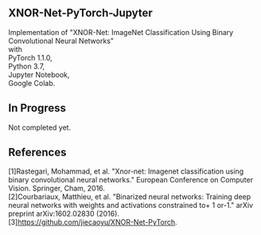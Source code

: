 ## XNOR-Net-PyTorch-Jupyter
Implementation of "XNOR-Net: ImageNet Classification Using Binary Convolutional Neural Networks"  
with  
PyTorch 1.1.0,  
Python 3.7,  
Jupyter Notebook,  
Google Colab.  

## In Progress
Not completed yet.  

## References
[1]Rastegari, Mohammad, et al. "Xnor-net: Imagenet classification using binary convolutional neural networks." European Conference on Computer Vision. Springer, Cham, 2016.  
[2]Courbariaux, Matthieu, et al. "Binarized neural networks: Training deep neural networks with weights and activations constrained to+ 1 or-1." arXiv preprint arXiv:1602.02830 (2016).  
[3]https://github.com/jiecaoyu/XNOR-Net-PyTorch.  
